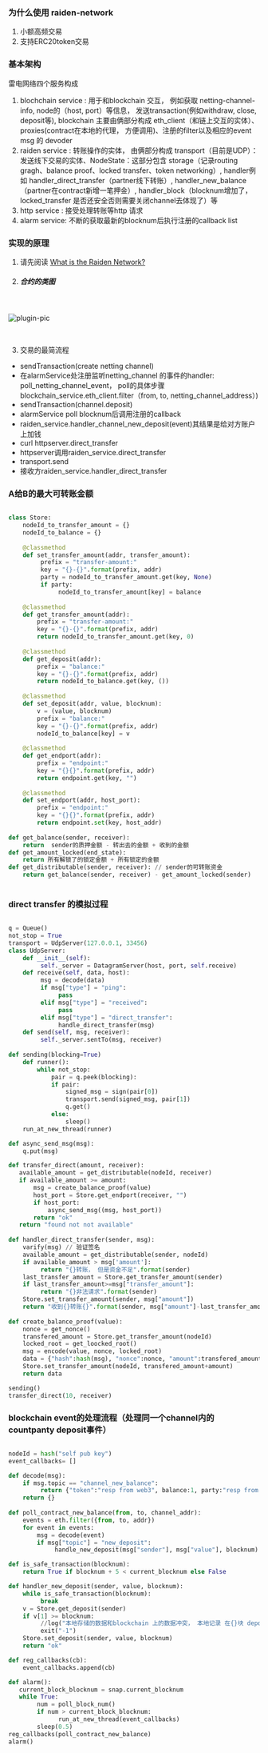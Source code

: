 ### 为什么使用 raiden-network 
1. 小额高频交易
2. 支持ERC20token交易

### 基本架构
雷电网络四个服务构成
1. blochchain service : 用于和blockchain 交互， 例如获取 netting-channel-info, node的（host, port）等信息， 发送transaction(例如withdraw, close, deposit等), blockchain 主要由俩部分构成 eth_client（和链上交互的实体）、proxies(contract在本地的代理， 方便调用)、注册的filter以及相应的event msg 的 devoder
2. raiden service : 转账操作的实体， 由俩部分构成 transport（目前是UDP）：发送线下交易的实体、NodeState：这部分包含 storage（记录routing gragh、balance proof、locked transfer、token networking）, handler例如 handler_direct_transfer（partner线下转账）, handler_new_balance（partner在contract新增一笔押金）, handler_block（blocknum增加了， locked_transfer 是否还安全否则需要关闭channel去体现了）等
3. http service : 接受处理转账等http 请求
4. alarm service: 不断的获取最新的blocknum后执行注册的callback list 

### 实现的原理
1. 请先阅读 [What is the Raiden Network?](https://raiden.network/101.html)
2. ##### 合约的类图
</br>

![plugin-pic](imgs/smart_contract_obj.png)

</br>

3. 交易的最简流程 
+ sendTransaction(create netting channel)
+ 在alarmService处注册监听netting_channel 的事件的handler: poll_netting_channel_event， poll的具体步骤blockchain_service.eth_client.filter（from, to, netting_channel_address）)
+ sendTransaction(channel.deposit)
+ alarmService poll blocknum后调用注册的callback
+ raiden_service.handler_channel_new_deposit(event)其结果是给对方账户上加钱 
+ curl httpserver.direct_transfer
+ httpserver调用raiden_service.direct_transfer  
+ transport.send
+ 接收方raiden_service.handler_direct_transfer


### A给B的最大可转账金额
```python

class Store:
    nodeId_to_transfer_amount = {}
    nodeId_to_balance = {}
    
    @classmethod
    def set_transfer_amount(addr, transfer_amount):
         prefix = "transfer-amount:"  
         key = "{}-{}".format(prefix, addr)
         party = nodeId_to_transfer_amount.get(key, None)
         if party:
              nodeId_to_transfer_amount[key] = balance
    
    @classmethod          
    def get_transfer_amount(addr):
        prefix = "transfer-amount:"  
        key = "{}-{}".format(prefix, addr)
        return nodeId_to_transfer_amount.get(key, 0)
    
    @classmethod    
    def get_deposit(addr):
        prefix = "balance:"
        key = "{}-{}".format(prefix, addr)
        return nodeId_to_balance.get(key, ())
        
    @classmethod
    def set_deposit(addr, value, blocknum):
        v = (value, blocknum)
        prefix = "balance:"
        key = "{}-{}".format(prefix, addr)
        nodeId_to_balance[key] = v
    
    @classmethod
    def get_endport(addr):
        prefix = "endpoint:"
        key = "{}{}".format(prefix, addr)
        return endpoint.get(key, "")
    
    @classmethod
    def set_endport(addr, host_port):
        prefix = "endpoint:"
        key = "{}{}".format(prefix, addr)
        return endpoint.set(key, host_addr)
        
def get_balance(sender, receiver): 
    return  sender的质押金额 - 转出去的金额 + 收到的金额
def get_amount_locked(end_state):
    return 所有解锁了的锁定金额 + 所有锁定的金额    
def get_distributable(sender, receiver): // sender的可转账资金
    return get_balance(sender, receiver) - get_amount_locked(sender)
    
```

### direct transfer 的模拟过程
```python

q = Queue()
not_stop = True
transport = UdpServer(127.0.0.1, 33456)
class UdpServer:
    def __init__(self):
         self._server = DatagramServer(host, port, self.receive)
    def receive(self, data, host):
         msg = decode(data)
         if msg["type"] = "ping":
              pass
         elif msg["type"] = "received":
              pass
         elif msg["type"] = "direct_transfer":
              handle_direct_transfer(msg)
    def send(self, msg, receiver):
         self._server.sentTo(msg, receiver)  
     
def sending(blocking=True)
    def runner():
        while not_stop:
            pair = q.peek(blocking):
            if pair:
                signed_msg = sign(pair[0])
                transport.send(signed_msg, pair[1])
                q.get()
            else:
                sleep()
    run_at_new_thread(runner)

def async_send_msg(msg):
    q.put(msg)

def transfer_direct(amount, receiver):
   available_amount = get_distributable(nodeId, receiver)
   if available_amount >= amount:
       msg = create_balance_proof(value)
       host_port = Store.get_endport(receiver, "")
       if host_port:
           async_send_msg((msg, host_port))
       return "ok"
   return "found not not available"   
   
def handler_direct_transfer(sender, msg):
    varify(msg) // 验证签名
    available_amount = get_distributable(sender, nodeId)
    if available_amount > msg['amount']:
         return "{}转账， 但是资金不足".format(sender)
    last_transfer_amount = Store.get_transfer_amount(sender)
    if last_transfer_amount>=msg["transfer_amount"]:
         return "{}非法请求".format(sender)
    Store.set_transfer_amount(sender, msg["amount"])     
    return "收到{}转账{}".format(sender, msg["amount"]-last_transfer_amount)
    
def create_balance_proof(value):  
    nonce = get_nonce()
    transfered_amount = Store.get_transfer_amount(nodeId)
    locked_root = get_loocked_root()
    msg = encode(value, nonce, locked_root)
    data = {"hash":hash(msg), "nonce":nonce, "amount":transfered_amount+amount, "locked_root":locked_root, "type":"direct_transfer"}}
    Store.set_transfer_amount(nodeId, transfered_amount+amount)
    return data

sending()
transfer_direct(10, receiver)

```


### blockchain event的处理流程（处理同一个channel内的countpanty deposit事件）
```python

nodeId = hash("self pub key")
event_callbacks= []

def decode(msg):
    if msg.topic == "channel_new_balance":
         return {"token":"resp from web3", balance:1, party:"resp from web3"} 
    return {}
    
def poll_contract_new_balance(from, to, channel_addr):
    events = eth.filter({from, to, addr})
    for event in events:
        msg = decode(event) 
        if msg["topic"] = "new_deposit":
             handle_new_deposit(msg["sender"], msg["value"], blocknum)

def is_safe_transaction(blocknum):
    return True if blocknum + 5 < current_blocknum else False         

def handler_new_deposit(sender, value, blocknum):
    while is_safe_transaction(blocknum):
         break
    v = Store.get_deposit(sender)
    if v[1] >= blocknum:
         //log("本地存储的数据和blockchain 上的数据冲突， 本地记录 在{}块 deposit:{}, blockchain:{}块deposit:{}".format{v[0], v[1], blocknum, value})
         exit("-1")
    Store.set_deposit(sender, value, blocknum)
    return "ok"

def reg_callbacks(cb):
    event_callbacks.append(cb)

def alarm():
   current_block_blocknum = snap.current_blocknum
   while True:
        num = poll_block_num()
        if num > current_block_blocknum:
              run_at_new_thread(event_callbacks)
        sleep(0.5)
reg_callbacks(poll_contract_new_balance) 
alarm()

```

